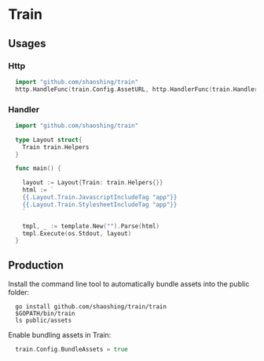 # Train

## Usages

### Http

```go
  import "github.com/shaoshing/train"
  http.HandleFunc(train.Config.AssetURL, http.HandlerFunc(train.Handler))
```


### Handler


```go
  import "github.com/shaoshing/train"

  type Layout struct{
    Train train.Helpers
  }

  func main() {

    layout := Layout{Train: train.Helpers{}}
    html := `
    {{.Layout.Train.JavascriptIncludeTag "app"}}
    {{.Layout.Train.StylesheetIncludeTag "app"}}
    `

    tmpl, _ := template.New("").Parse(html)
    tmpl.Execute(os.Stdout, layout)
  }
```

## Production

Install the command line tool to automatically bundle assets into the public folder:

```shell
  go install github.com/shaoshing/train/train
  $GOPATH/bin/train
  ls public/assets
```

Enable bundling assets in Train:

```go
  train.Config.BundleAssets = true
```
